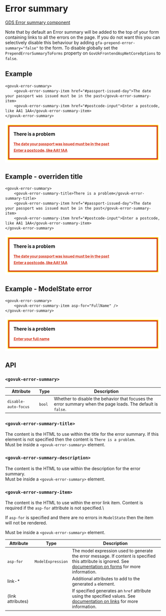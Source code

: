 # Error summary

[GDS Error summary component](https://design-system.service.gov.uk/components/error-summary/)

Note that by default an Error summary will be added to the top of your form containing links to all the errors on the page.
If you do not want this you can selectively disable this behaviour by adding `gfa-prepend-error-summary="false"` to the form.
To disable globally set the `PrependErrorSummaryToForms` property on `GovUkFrontendAspNetCoreOptions` to `false`.

## Example

```razor
<govuk-error-summary>
    <govuk-error-summary-item href="#passport-issued-day">The date your passport was issued must be in the past</govuk-error-summary-item>
    <govuk-error-summary-item href="#postcode-input">Enter a postcode, like AA1 1AA</govuk-error-summary-item>
</govuk-error-summary>
```

![Error message](../images/error-summary.png)

## Example - overriden title

```razor
<govuk-error-summary>
    <govuk-error-summary-title>There is a problem</govuk-error-summary-title>
    <govuk-error-summary-item href="#passport-issued-day">The date your passport was issued must be in the past</govuk-error-summary-item>
    <govuk-error-summary-item href="#postcode-input">Enter a postcode, like AA1 1AA</govuk-error-summary-item>
</govuk-error-summary>
```

![Error message](../images/error-summary-with-title.png)

## Example - ModelState error

```razor
<govuk-error-summary>
    <govuk-error-summary-item asp-for="FullName" />
</govuk-error-summary>
```

![Error message](../images/error-summary-with-modelstate-error.png)

## API

### `<govuk-error-summary>`

| Attribute | Type | Description |
| --- | --- | --- |
| `disable-auto-focus` | `bool` | Whether to disable the behavior that focuses the error summary when the page loads. The default is `false`. |

### `<govuk-error-summary-title>`

The content is the HTML to use within the title for the error summary. If this element is not specified then the content is `There is a problem`.\
Must be inside a `<govuk-error-summary>` element.

### `<govuk-error-summary-description>`

The content is the HTML to use within the description for the error summary.\
Must be inside a `<govuk-error-summary>` element.

### `<govuk-error-summary-item>`

The content is the HTML to use within the error link item. Content is required if the `asp-for` attribute is not specified.\

If `asp-for` is specified and there are no errors in `ModelState` then the item will not be rendered.

Must be inside a `<govuk-error-summary>` element.

| Attribute | Type | Description |
| --- | --- | --- |
| `asp-for` | `ModelExpression` | The model expression used to generate the error message. If content is specified this attribute is ignored. See [documentation on forms](../forms.md) for more information. |
| link-* | | Additional attributes to add to the generated `a` element. |
| (link attributes) | | If specified generates an `href` attribute using the specified values. See [documentation on links](../links.md) for more information. |

